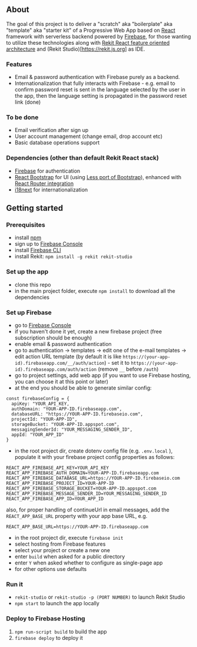 ## About

The goal of this project is to deliver a "scratch" aka "boilerplate" aka "template" aka "starter kit" of a Progressive Web App based on [React](https://reactjs.org) framework with serverless backend powered by [Firebase](https://firebase.google.com), for those wanting to utilize these technologies along with [Rekit React feature oriented architecture](https://docs.rekit.org/app-types/rekit-react) and (Rekit Studio)[https://rekit.js.org] as IDE.

### Features

- Email & password authentication with Firebase purely as a backend.
- Internationalization that fully interacts with Firebase - e.g. email to confirm password reset is sent in the language selected by the user in the app, then the language setting is propagated in the password reset link (done)

### To be done

- Email verification after sign up
- User account management (change email, drop account etc)
- Basic database operations support

### Dependencies (other than default Rekit React stack)
- [Firebase](https://firebase.google.com) for authentication
- [React Bootstrap](https://react-bootstrap.github.io) for UI (using [Less port of Bootstrap](https://www.npmjs.com/package/bootstrap-less-port)), enhanced with [React Router integration](https://github.com/react-bootstrap/react-router-bootstrap)
- [i18next](https://www.i18next.com) for internationalization

## Getting started

### Prerequisites
- install [npm](https://www.npmjs.com)
- sign up to [Firebase Console](https://console.firebase.google.com)
- install [Firebase CLI](https://firebase.google.com/docs/cli#install_the_firebase_cli)
- install Rekit: ```npm install -g rekit rekit-studio```

### Set up the app
- clone this repo
- in the main project folder, execute `npm install` to download all the dependencies

### Set up Firebase
- go to [Firebase Console](https://console.firebase.google.com)
- if you haven't done it yet, create a new firebase project (free subscription should be enough)
- enable email & password authentication
- go to authentication -> templates -> edit one of the e-mail templates -> edit action URL template (by default it is like `https://(your-app-id).firebaseapp.com/__/auth/action`) - set it to `https://(your-app-id).firebaseapp.com/auth/action` (remove `__` before `/auth`)
- go to project settings, add web app (if you want to use Firebase hosting, you can choose it at this point or later) 
- at the end you should be able to generate similar config: 

```
const firebaseConfig = {
  apiKey: "YOUR_API_KEY,
  authDomain: "YOUR-APP-ID.firebaseapp.com",
  databaseURL: "https://YOUR-APP-ID.firebaseio.com",
  projectId: "YOUR-APP-ID",
  storageBucket: "YOUR-APP-ID.appspot.com",
  messagingSenderId: "YOUR_MESSAGING_SENDER_ID",
  appId: "YOUR_APP_ID"
}
```

- in the root project dir, create dotenv config file (e.g. `.env.local` ), populate it with your firebase project config properties as follows:
```
REACT_APP_FIREBASE_API_KEY=YOUR_API_KEY
REACT_APP_FIREBASE_AUTH_DOMAIN=YOUR-APP-ID.firebaseapp.com
REACT_APP_FIREBASE_DATABASE_URL=https://YOUR-APP-ID.firebaseio.com
REACT_APP_FIREBASE_PROJECT_ID=YOUR-APP-ID
REACT_APP_FIREBASE_STORAGE_BUCKET=YOUR-APP-ID.appspot.com
REACT_APP_FIREBASE_MESSAGE_SENDER_ID=YOUR_MESSAGING_SENDER_ID
REACT_APP_FIREBASE_APP_ID=YOUR_APP_ID
```
also, for proper handling of continueUrl in email messages, add the `REACT_APP_BASE_URL` property with your app base URL, e.g.
```
REACT_APP_BASE_URL=https://YOUR-APP-ID.firebaseapp.com
```
- in the root project dir, execute `firebase init`
- select hosting from Firebase features
- select your project or create a new one
- enter `build` when asked for a public directory
- enter `Y` when asked whether to configure as single-page app
- for other options use defaults

### Run it

- ```rekit-studio``` or ```rekit-studio -p (PORT NUMBER)``` to launch Rekit Studio
- ```npm start``` to launch the app locally

### Deploy to Firebase Hosting

1. `npm run-script build` to build the app
2. ```firebase deploy``` to deploy it